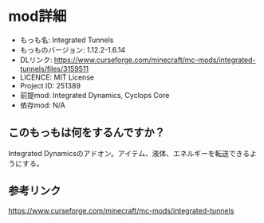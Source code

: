 # mod詳細

- もっも名: Integrated Tunnels
- もっものバージョン: 1.12.2-1.6.14
- DLリンク: https://www.curseforge.com/minecraft/mc-mods/integrated-tunnels/files/3159511
- LICENCE: MIT License 
- Project ID: 251389
- 前提mod: Integrated Dynamics, Cyclops Core
- 依存mod: N/A

## このもっもは何をするんですか？
Integrated Dynamicsのアドオン。アイテム、液体、エネルギーを転送できるようにする。

## 参考リンク
https://www.curseforge.com/minecraft/mc-mods/integrated-tunnels
